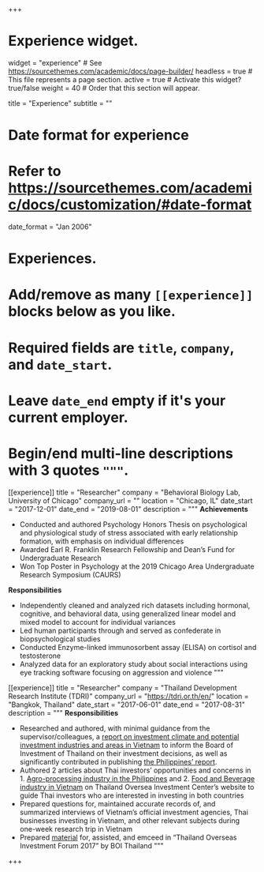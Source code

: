 +++
# Experience widget.
widget = "experience"  # See https://sourcethemes.com/academic/docs/page-builder/
headless = true  # This file represents a page section.
active = true  # Activate this widget? true/false
weight = 40  # Order that this section will appear.

title = "Experience"
subtitle = ""

# Date format for experience
#   Refer to https://sourcethemes.com/academic/docs/customization/#date-format
date_format = "Jan 2006"

# Experiences.
#   Add/remove as many `[[experience]]` blocks below as you like.
#   Required fields are `title`, `company`, and `date_start`.
#   Leave `date_end` empty if it's your current employer.
#   Begin/end multi-line descriptions with 3 quotes `"""`.
[[experience]]
  title = "Researcher"
  company = "Behavioral Biology Lab, University of Chicago"
  company_url = ""
  location = "Chicago, IL"
  date_start = "2017-12-01"
  date_end = "2019-08-01"
  description = """
  __Achievements__
  * Conducted and authored Psychology Honors Thesis on psychological and physiological study of stress associated with early relationship formation, with emphasis on individual differences
  * Awarded Earl R. Franklin Research Fellowship and Dean’s Fund for Undergraduate Research 
  * Won Top Poster in Psychology at the 2019 Chicago Area Undergraduate Research Symposium (CAURS)  
  
  __Responsibilities__
  * Independently cleaned and analyzed rich datasets including hormonal, cognitive, and behavioral data, using generalized linear model and mixed model to account for individual variances
  * Led human participants through and served as confederate in biopsychological studies
  * Conducted Enzyme-linked immunosorbent assay (ELISA) on cortisol and testosterone
  * Analyzed data for an exploratory study about social interactions using eye tracking software focusing on aggression and violence
  """

[[experience]]
  title = "Researcher"
  company = "Thailand Development Research Institute (TDRI)"
  company_url = "https://tdri.or.th/en/"
  location = "Bangkok, Thailand"
  date_start = "2017-06-01"
  date_end = "2017-08-31"
  description = """
  __Responsibilities__
  * Researched and authored, with minimal guidance from the supervisor/colleagues, a [report on investment climate and potential investment industries and areas in Vietnam](https://toi.boi.go.th/information/download/501) to inform the Board of Investment of Thailand on their investment decisions, as well as significantly contributed in publishing [the Philippines’ report](https://toi.boi.go.th/information/download/503).
  * Authored 2 articles about Thai investors’ opportunities and concerns in 1. [Agro-processing industry in the Philippines](https://toi.boi.go.th/article/2/1847) and 2. [Food and Beverage industry in Vietnam](https://toi.boi.go.th/article/2/1852) on Thailand Oversea Investment Center’s website to guide Thai investors who are interested in investing in both countries
  * Prepared questions for, maintained accurate records of, and summarized interviews of Vietnam’s official investment agencies, Thai businesses investing in Vietnam, and other relevant subjects during one-week research trip in Vietnam
  * Prepared [material](https://toi.boi.go.th/information/download/482) for, assisted, and emceed in “Thailand Overseas Investment Forum 2017” by BOI Thailand
  """

+++

